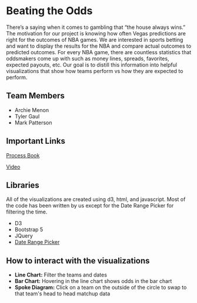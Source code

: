 
# Beating the Odds

There’s a saying when it comes to gambling that “the house always wins.” The motivation for our project is knowing how often Vegas predictions are right for the outcomes of NBA games. We are interested in sports betting and want to display the results for the NBA and compare actual outcomes to predicted outcomes. For every NBA game, there are countless statistics that oddsmakers come up with such as money lines, spreads, favorites, expected payouts, etc. Our goal is to distill this information into helpful visualizations that show how teams perform vs how they are expected to perform. 

## Team Members
- Archie Menon
- Tyler Gaul
- Mark Patterson

## Important Links

[Process Book ](https://github.com/Wilferd/BeatingTheOdds/blob/main/CS%206630%20-%20Process%20Book.pdf)

[Video](https://youtu.be/a4xKcfkfQz0)

## Libraries
All of the visualizations are created using d3, html, and javascript. Most of the code has been written by us except for the Date Range Picker for filtering the time.
- D3  
- Bootstrap 5 
- JQuery
- [Date Range Picker](https://www.daterangepicker.com/)

## How to interact with the visualizations
- **Line Chart:** Filter the teams and dates
- **Bar Chart:** Hovering in the line chart shows odds in the bar chart
-  **Spoke Diagram:** Click on a team on the outside of the circle to swap to that team's head to head matchup data


